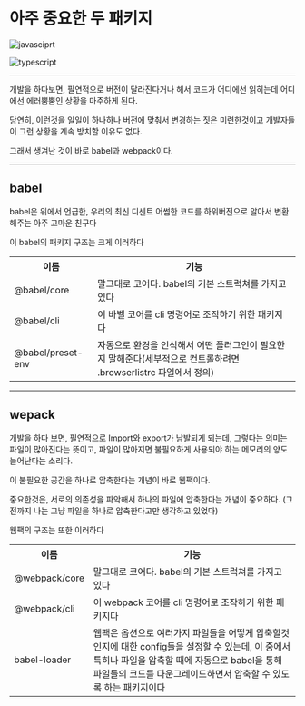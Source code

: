 # **아주 중요한 두 패키지**

![javasciprt](https://img.shields.io/badge/javascript-up%20to%20date-yellow)

![typescript](https://img.shields.io/badge/typescript-up%20to%20date-blue)

---

개발을 하다보면, 필연적으로 버전이 달라진다거나 해서 코드가 어디에선 읽히는데 어디에선 에러뿜뿜인 상황을 마주하게 된다.

당연히, 이런것을 일일이 하나하나 버전에 맞춰서 변경하는 짓은 미련한것이고 개발자들이 그런 상황을 계속 방치할 이유도 없다.

그래서 생겨난 것이 바로 babel과 webpack이다.

---

## babel

babel은 위에서 언급한, 우리의 최신 디센트 어썸한 코드를 하위버전으로 알아서 변환해주는 아주 고마운 친구다

이 babel의 패키지 구조는 크게 이러하다

<table>
    <tr>
        <th>이름</th>
        <th>기능</th>
    </tr>
    <tr>
        <td>@babel/core</td>
        <td>말그대로 코어다. babel의 기본 스트럭쳐를 가지고 있다</td>
    </tr>
     <tr>
        <td>@babel/cli</td>
        <td>이 바벨 코어를 cli 명령어로 조작하기 위한 패키지다</td>
    </tr>
    <tr>
        <td>@babel/preset-env</td>
        <td>자동으로 환경을 인식해서 어떤 플러그인이 필요한지 말해준다(세부적으로 컨트롤하려면 .browserlistrc 파일에서 정의)</td>
    </tr>
</table>

---

## wepack

개발을 하다 보면, 필연적으로 Import와 export가 남발되게 되는데, 그렇다는 의미는 파일이 많아진다는 뜻이고, 파일이 많아지면 불필요하게 사용되야 하는 메모리의 양도 늘어난다는 소리다.

이 불필요한 공간을 하나로 압축한다는 개념이 바로 웹팩이다.

중요한것은, 서로의 의존성을 파악해서 하나의 파일에 압축한다는 개념이 중요하다. (그 전까지 나는 그냥 파일을 하나로 압축한다고만 생각하고 있었다)

웹팩의 구조는 또한 이러하다

<table>
    <tr>
        <th>이름</th>
        <th>기능</th>
    </tr>
    <tr>
        <td>@webpack/core</td>
        <td>말그대로 코어다. babel의 기본 스트럭쳐를 가지고 있다</td>
    </tr>
     <tr>
        <td>@webpack/cli</td>
        <td>이 webpack 코어를 cli 명령어로 조작하기 위한 패키지다</td>
    </tr>
    <tr>
        <td>babel-loader</td>
        <td>웹팩은 옵션으로 여러가지 파일들을 어떻게 압축할것인지에 대한 config들을 설정할 수 있는데, 이 중에서 특히나 파일을 압축할 때에 자동으로 babel을 통해 파일들의 코드를 다운그레이드하면서 압축할 수 있도록 하는 패키지이다</td>
    </tr>
</table>
